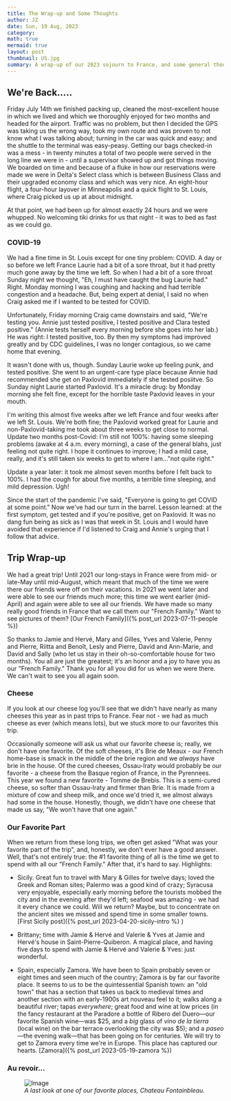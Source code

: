 ```yaml
---
title: The Wrap-up and Some Thoughts
author: JZ
date: Sun, 19 Aug, 2023
category: 
math: true
mermaid: true
layout: post
thumbnail: US.jpg
summary: A wrap-up of our 2023 sojourn to France, and some general thoughts about the trip.
---  
```

<h2>We're Back.....</h2>
Friday July 14th we finished packing up, cleaned the most-excellent house in which we lived and which we thoroughly enjoyed for two months and headed for the airport. Traffic was no problem, but then I decided the GPS was taking us the wrong way, took my own route and was proven to not know what I was talking about; turning in the car was quick and easy; and the shuttle to the terminal was easy-peasy. Getting our bags checked-in was a mess - in twenty minutes a total of two people were served in the long line we were in - until a supervisor showed up and got things moving. We boarded on time and because of a fluke in how our reservations were made we were in Delta's Select class which is between Business Class and their upgraded economy class and which was very nice. An eight-hour flight, a four-hour layover in Minneapolis and a quick flight to St. Louis, where Craig picked us up at about midnight. 

At that point, we had been up for almost exactly 24 hours and we were whupped. No welcoming tiki drinks for us that night - it was to bed as fast as we could go.

<h3>COVID-19</h3>
We had a fine time in St. Louis except for one tiny problem: COVID. A day or so before we left France Laurie had a bit of a sore throat, but it had pretty much gone away by the time we left. So when I had a bit of a sore throat Sunday night we thought, "Eh, I must have caught the bug Laurie had." Right. Monday morning I was coughing and hacking and had terrible congestion and a headache. But, being expert at denial, I said no when Craig asked me if I wanted to be tested for COVID.

Unfortunately, Friday morning Craig came downstairs and said, "We're testing you. Annie just tested positive, I tested positive and Clara tested positive." (Annie tests herself every morning before she goes into her lab.) He was right: I tested positive, too. By then my symptoms had improved greatly and by CDC guidelines, I was no longer contagious, so we came home that evening.

It wasn't done with us, though. Sunday Laurie woke up feeling punk, and tested positive. She went to an urgent-care type place because Annie had recommended she get on Paxlovid immediately if she tested posiitve. So Sunday night Laurie started Paxlovid. It's a miracle drug: by Monday morning she felt fine, except for the horrible taste Paxlovid leaves in your mouth.

I'm writing this almost five weeks after we left France and four weeks after we left St. Louis. We're both fine; the Paxlovid worked great for Laurie and non-Paxlovid-taking me took about three weeks to get close to normal. Update two months post-Covid: I'm still not 100%: having some sleeping problems (awake at 4 a.m. every morning), a case of the general blahs, just feeling not quite right. I hope it continues to improve; I had a mild case, really, and it's still taken six weeks to get to where I am..."not quite right."

Update a year later: it took me almost seven months before I felt back to 100%. I had the cough for about five months, a terrible time sleeping, and mild depression. Ugh!

Since the start of the pandemic I've said, "Everyone is going to get COVID at some point." Now we've had our turn in the barrel. Lesson learned: at the first symptom, get tested and if you're positive, get on Paxlovid. It was no dang fun being as sick as I was that week in St. Louis  and I would have avoided that experience if I'd listened to Craig and Annie's urging that I follow that advice.

<h2>Trip Wrap-up</h2>
We had a great trip! Until 2021 our long-stays in France were from mid- or late-May until mid-August, which meant that much of the time we were there our friends were off on their vacations. In 2021 we went later and were able to see our friends much more; this time we went earlier (mid-April) and again were able to see all our friends. We have made so many really good friends in France that we call them our "French Family." Want to see pictures of them? [Our French Family]({%  post_url 2023-07-11-people %})

So thanks to Jamie and Hervé, Mary and Gilles, Yves and Valerie, Penny and Pierre, Riitta and Benoît, Lesly and Pierre, David and Ann-Marie, and David and Sally (who let us stay in their oh-so-comfortable house for two months).  You all are just the greatest; it's an honor and a joy to have you as our "French Family." Thank you for all you did for us when we were there. We can't wait to see you all again soon.

<h3>Cheese</h3>  
If you look at our cheese log you'll see that we didn't have nearly as many cheeses this year as in past trips to France. Fear not - we had as much cheese as ever (which means lots), but we stuck more to our favorites this trip. 

Occasionally someone will ask us what our favorite cheese is; really, we don't have one favorite. Of the soft cheeses, it's Brie de Meaux - our French home-base is smack in the middle of the brie region and we *always* have brie in the house. Of the cured cheeses, Ossau-Iraty would probably be our favorite - a cheese from the Basque region of France, in the Pyrennees. This year we found a new favorite - Tomme de Brebis. This is a semi-cured cheese, so softer than Ossau-Iraty and firmer than Brie. It is made from a mixture of cow and sheep milk, and once we'd tried it, we almost always had some in the house. Honestly, though, we didn't have one cheese that made us say, "We won't have that one again."

<h3>Our Favorite Part</h3>
When we return from these long trips, we often get asked "What was your favorite part of the trip", and, honestly, we don't ever have a good answer. Well, that's not entirely true: the #1 favorite thing of all is the time we get to spend with all our "French Family." After that, it's hard to say. Highlights:  

- Sicily. Great fun to travel with Mary & Gilles for twelve days; loved the Greek and Roman sites; Palermo was a good kind of crazy; Syracusa very enjoyable, especially early morning before the tourists mobbed the city and in the evening after they'd left; seafood was amazing - we had it every chance we could. Will we return? Maybe, but to concentrate on the ancient sites we missed and spend time in some smaller towns. [First Sicily post]({% post_url 2023-04-20-sicily-intro %} )

- Brittany; time with Jamie & Hervé and Valerie & Yves at Jamie and Hervé's house in Saint-Pierre-Quiberon. A magical place, and having five days to spend with Jamie & Hervé and Valerie & Yves: just wonderful.

- Spain, especially Zamora. We have been to Spain probably seven or eight times and seen much of the country; Zamora is by far our favorite place. It seems to us to be the quintessential Spanish town: an "old town" that has a section that takes us back to medieval times and another section with an early-1900s art nouveau feel to it; walks along a beautiful river; tapas <em>everywhere</em>; great food and wine at low prices (in the fancy restaurant at the Paradore a bottle of Ribero del Duero&mdash;our favorite Spanish wine&mdash;was $25, and a <em>big</em> glass of <em>vino de la tierra</em> (local wine) on the bar terrace overlooking the city was $5); and a <em>paseo</em>&mdash;the evening walk&mdash;that has been going on for centuries. We will try to get to Zamora every time we're in Europe. This place has captured our hearts.  [Zamora]({% post_url 2023-05-19-zamora %})

<h3>Au revoir...</h3>
<figure class = 'landscape' >
	<img src="{{ "DSC05012.jpg" | prepend: site.imageurl | prepend: site.baseurl  }}" alt="Image" />
	<figcaption><em>A last look at one of our favorite places, Chateau Fontainbleau.</em></figcaption>
</figure>
